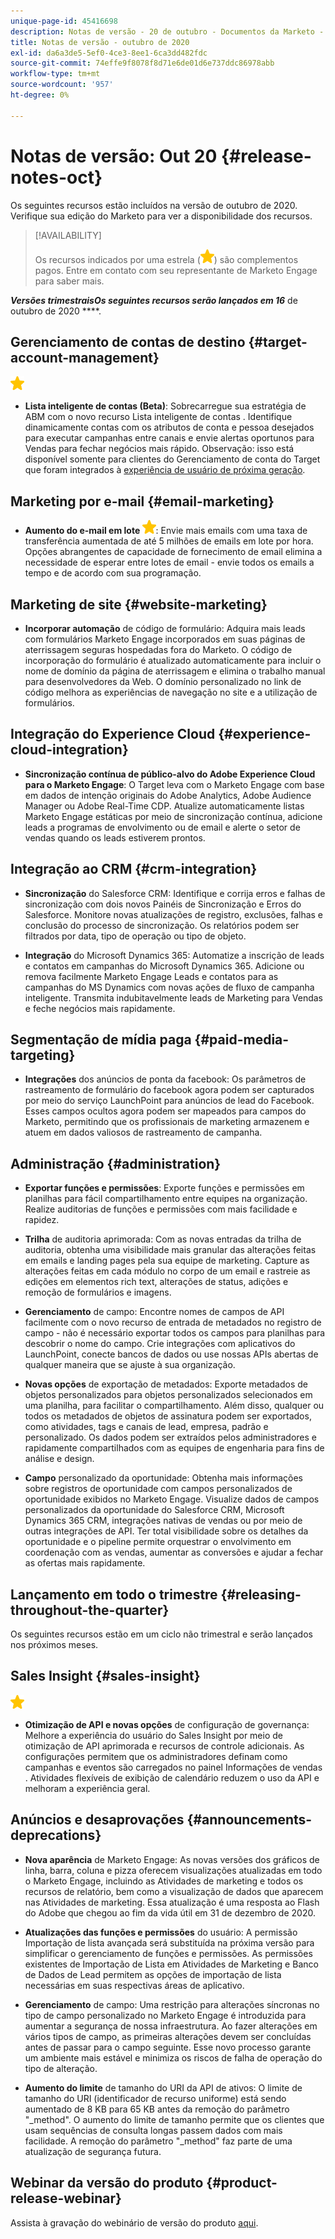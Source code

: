 ```yaml
---
unique-page-id: 45416698
description: Notas de versão - 20 de outubro - Documentos da Marketo - Documentação do produto
title: Notas de versão - outubro de 2020
exl-id: da6a3de5-5ef0-4ce3-8ee1-6ca3dd482fdc
source-git-commit: 74effe9f8078f8d71e6de01d6e737ddc86978abb
workflow-type: tm+mt
source-wordcount: '957'
ht-degree: 0%

---
```


# Notas de versão: Out 20 {#release-notes-oct}

Os seguintes recursos estão incluídos na versão de outubro de 2020. Verifique sua edição do Marketo para ver a disponibilidade dos recursos.

>[!AVAILABILITY]
>
>Os recursos indicados por uma estrela (![](assets/yellow-star.png)) são complementos pagos. Entre em contato com seu representante de Marketo Engage para saber mais.

**_Versões trimestraisOs seguintes recursos serão lançados em 16_** de outubro de 2020 ****.

## Gerenciamento de contas de destino {#target-account-management}

![(estrela)](assets/yellow-star.png)

* **Lista inteligente de contas (Beta)**: Sobrecarregue sua estratégia de ABM com o novo recurso Lista inteligente de contas . Identifique dinamicamente contas com os atributos de conta e pessoa desejados para executar campanhas entre canais e envie alertas oportunos para Vendas para fechar negócios mais rápido. Observação: isso está disponível somente para clientes do Gerenciamento de conta do Target que foram integrados à [experiência de usuário de próxima geração](https://nation.marketo.com/t5/Employee-Blogs/The-Next-Generation-Marketo-Engage-Experience/ba-p/304205).

## Marketing por e-mail {#email-marketing}

* **Aumento do e-mail em lote  ![(estrela)](assets/yellow-star.png)**: Envie mais emails com uma taxa de transferência aumentada de até 5 milhões de emails em lote por hora. Opções abrangentes de capacidade de fornecimento de email elimina a necessidade de esperar entre lotes de email - envie todos os emails a tempo e de acordo com sua programação.

## Marketing de site {#website-marketing}

* **Incorporar automação** de código de formulário: Adquira mais leads com formulários Marketo Engage incorporados em suas páginas de aterrissagem seguras hospedadas fora do Marketo. O código de incorporação do formulário é atualizado automaticamente para incluir o nome de domínio da página de aterrissagem e elimina o trabalho manual para desenvolvedores da Web. O domínio personalizado no link de código melhora as experiências de navegação no site e a utilização de formulários.

## Integração do Experience Cloud {#experience-cloud-integration}

* **Sincronização contínua de público-alvo do Adobe Experience Cloud para o Marketo Engage**: O Target leva com o Marketo Engage com base em dados de intenção originais do Adobe Analytics, Adobe Audience Manager ou Adobe Real-Time CDP. Atualize automaticamente listas Marketo Engage estáticas por meio de sincronização contínua, adicione leads a programas de envolvimento ou de email e alerte o setor de vendas quando os leads estiverem prontos.

## Integração ao CRM {#crm-integration}

* **Sincronização** do Salesforce CRM: Identifique e corrija erros e falhas de sincronização com dois novos Painéis de Sincronização e Erros do Salesforce. Monitore novas atualizações de registro, exclusões, falhas e conclusão do processo de sincronização. Os relatórios podem ser filtrados por data, tipo de operação ou tipo de objeto.

* **Integração** do Microsoft Dynamics 365: Automatize a inscrição de leads e contatos em campanhas do Microsoft Dynamics 365. Adicione ou remova facilmente Marketo Engage Leads e contatos para as campanhas do MS Dynamics com novas ações de fluxo de campanha inteligente. Transmita indubitavelmente leads de Marketing para Vendas e feche negócios mais rapidamente.

## Segmentação de mídia paga {#paid-media-targeting}

* **Integrações** dos anúncios de ponta da facebook: Os parâmetros de rastreamento de formulário do facebook agora podem ser capturados por meio do serviço LaunchPoint para anúncios de lead do Facebook. Esses campos ocultos agora podem ser mapeados para campos do Marketo, permitindo que os profissionais de marketing armazenem e atuem em dados valiosos de rastreamento de campanha.

## Administração {#administration}

* **Exportar funções e permissões**: Exporte funções e permissões em planilhas para fácil compartilhamento entre equipes na organização. Realize auditorias de funções e permissões com mais facilidade e rapidez.

* **Trilha** de auditoria aprimorada: Com as novas entradas da trilha de auditoria, obtenha uma visibilidade mais granular das alterações feitas em emails e landing pages pela sua equipe de marketing. Capture as alterações feitas em cada módulo no corpo de um email e rastreie as edições em elementos rich text, alterações de status, adições e remoção de formulários e imagens.

* **Gerenciamento** de campo: Encontre nomes de campos de API facilmente com o novo recurso de entrada de metadados no registro de campo - não é necessário exportar todos os campos para planilhas para descobrir o nome do campo. Crie integrações com aplicativos do LaunchPoint, conecte bancos de dados ou use nossas APIs abertas de qualquer maneira que se ajuste à sua organização.

* **Novas opções** de exportação de metadados: Exporte metadados de objetos personalizados para objetos personalizados selecionados em uma planilha, para facilitar o compartilhamento. Além disso, qualquer ou todos os metadados de objetos de assinatura podem ser exportados, como atividades, tags e canais de lead, empresa, padrão e personalizado. Os dados podem ser extraídos pelos administradores e rapidamente compartilhados com as equipes de engenharia para fins de análise e design.

* **Campo** personalizado da oportunidade: Obtenha mais informações sobre registros de oportunidade com campos personalizados de oportunidade exibidos no Marketo Engage. Visualize dados de campos personalizados da oportunidade do Salesforce CRM, Microsoft Dynamics 365 CRM, integrações nativas de vendas ou por meio de outras integrações de API. Ter total visibilidade sobre os detalhes da oportunidade e o pipeline permite orquestrar o envolvimento em coordenação com as vendas, aumentar as conversões e ajudar a fechar as ofertas mais rapidamente.

## Lançamento em todo o trimestre {#releasing-throughout-the-quarter}

Os seguintes recursos estão em um ciclo não trimestral e serão lançados nos próximos meses.

## Sales Insight {#sales-insight}

![(estrela)](assets/yellow-star.png)

* **Otimização de API e novas opções** de configuração de governança: Melhore a experiência do usuário do Sales Insight por meio de otimização de API aprimorada e recursos de controle adicionais. As configurações permitem que os administradores definam como campanhas e eventos são carregados no painel Informações de vendas . Atividades flexíveis de exibição de calendário reduzem o uso da API e melhoram a experiência geral.

## Anúncios e desaprovações {#announcements-deprecations}

* **Nova aparência** de Marketo Engage: As novas versões dos gráficos de linha, barra, coluna e pizza oferecem visualizações atualizadas em todo o Marketo Engage, incluindo as Atividades de marketing e todos os recursos de relatório, bem como a visualização de dados que aparecem nas Atividades de marketing. Essa atualização é uma resposta ao Flash do Adobe que chegou ao fim da vida útil em 31 de dezembro de 2020.

* **Atualizações das funções e permissões** do usuário: A permissão Importação de lista avançada será substituída na próxima versão para simplificar o gerenciamento de funções e permissões. As permissões existentes de Importação de Lista em Atividades de Marketing e Banco de Dados de Lead permitem as opções de importação de lista necessárias em suas respectivas áreas de aplicativo.

* **Gerenciamento** de campo: Uma restrição para alterações síncronas no tipo de campo personalizado no Marketo Engage é introduzida para aumentar a segurança de nossa infraestrutura. Ao fazer alterações em vários tipos de campo, as primeiras alterações devem ser concluídas antes de passar para o campo seguinte. Esse novo processo garante um ambiente mais estável e minimiza os riscos de falha de operação do tipo de alteração.

* **Aumento do limite** de tamanho do URI da API de ativos: O limite de tamanho do URI (identificador de recurso uniforme) está sendo aumentado de 8 KB para 65 KB antes da remoção do parâmetro &quot;_method&quot;. O aumento do limite de tamanho permite que os clientes que usam sequências de consulta longas passem dados com mais facilidade. A remoção do parâmetro &quot;_method&quot; faz parte de uma atualização de segurança futura.

## Webinar da versão do produto {#product-release-webinar}

Assista à gravação do webinário de versão do produto [aqui](https://engage.marketo.com/Oct_20_Release_OnDemand.html).

